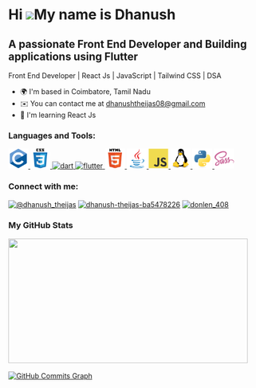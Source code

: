 Hi ![](https://user-images.githubusercontent.com/18350557/176309783-0785949b-9127-417c-8b55-ab5a4333674e.gif)My name is Dhanush
===============================================================================================================================

A passionate Front End Developer and Building applications using Flutter 
-------------------------------------------------------------------------------
Front End Developer | React Js | JavaScript | Tailwind CSS | DSA

* 🌍  I'm based in Coimbatore, Tamil Nadu
* ✉️  You can contact me at [dhanushtheijas08@gmail.com](mailto:dhanushtheijas08@gmail.com)
* 🧠  I'm learning React Js

<h3 align="left">Languages and  Tools:</h3>
<p align="left" > <a href="https://www.cprogramming.com/" target="_blank" rel="noreferrer"> <img src="https://raw.githubusercontent.com/devicons/devicon/master/icons/c/c-original.svg" alt="c" width="40" height="40"/> </a> <a href="https://www.w3schools.com/css/" target="_blank" rel="noreferrer"> <img src="https://raw.githubusercontent.com/devicons/devicon/master/icons/css3/css3-original-wordmark.svg" alt="css3" width="40" height="40" /> </a> <a href="https://dart.dev" target="_blank" rel="noreferrer"> <img src="https://www.vectorlogo.zone/logos/dartlang/dartlang-icon.svg" alt="dart" width="40" height="40"/> </a> <a href="https://flutter.dev" target="_blank" rel="noreferrer"> <img src="https://www.vectorlogo.zone/logos/flutterio/flutterio-icon.svg" alt="flutter" width="40" height="40"/> </a> <a href="https://www.w3.org/html/" target="_blank" rel="noreferrer"> <img src="https://raw.githubusercontent.com/devicons/devicon/master/icons/html5/html5-original-wordmark.svg" alt="html5" width="40" height="40" /> </a> <a href="https://www.java.com" target="_blank" rel="noreferrer"> <img src="https://raw.githubusercontent.com/devicons/devicon/master/icons/java/java-original.svg" alt="java" width="40" height="40"/> </a> <a href="https://developer.mozilla.org/en-US/docs/Web/JavaScript" target="_blank" rel="noreferrer"> <img src="https://raw.githubusercontent.com/devicons/devicon/master/icons/javascript/javascript-original.svg" alt="javascript" width="40" height="40"/> </a> <a href="https://www.linux.org/" target="_blank" rel="noreferrer"> <img src="https://raw.githubusercontent.com/devicons/devicon/master/icons/linux/linux-original.svg" alt="linux" width="40" height="40"/> </a> <a href="https://www.python.org" target="_blank" rel="noreferrer"> <img src="https://raw.githubusercontent.com/devicons/devicon/master/icons/python/python-original.svg" alt="python" width="40" height="40"/> </a> <a href="https://sass-lang.com" target="_blank" rel="noreferrer"> <img src="https://raw.githubusercontent.com/devicons/devicon/master/icons/sass/sass-original.svg" alt="sass" width="40" height="40"/> </a> </p>

<h3 align="left">Connect with me: </h3>
<p align="left" >
<a href="https://twitter.com/@dhanush_theijas" target="blank"><img align="center" src="https://raw.githubusercontent.com/rahuldkjain/github-profile-readme-generator/master/src/images/icons/Social/twitter.svg" alt="@dhanush_theijas" height="30" width="40" /></a>
<a href="https://linkedin.com/in/dhanush-theijas-ba5478226" target="blank"><img align="center" src="https://raw.githubusercontent.com/rahuldkjain/github-profile-readme-generator/master/src/images/icons/Social/linked-in-alt.svg" alt="dhanush-theijas-ba5478226" height="30" width="40" /></a>
<a href="https://www.codechef.com/users/donlen_408" target="blank"><img align="center" src="https://cdn.jsdelivr.net/npm/simple-icons@3.1.0/icons/codechef.svg" alt="donlen_408" height="30" width="40" /> </a>
</p>

<h3 align="centre">My GitHub  Stats</h3>


<a href="http://www.github.com/dhanushtheijas08"><img src="https://github-readme-streak-stats.herokuapp.com/?user=dhanushtheijas08&stroke=ffffff&background=1c1917&ring=0891b2&fire=0891b2&currStreakNum=ffffff&currStreakLabel=0891b2&sideNums=ffffff&sideLabels=ffffff&dates=ffffff&hide_border=true" height="250" width="480"/></a>

<a href="http://www.github.com/dhanushtheijas08"><img src="https://github-readme-activity-graph.cyclic.app/graph?username=dhanushtheijas08&bg_color=1c1917&color=ffffff&line=0891b2&point=ffffff&area_color=1c1917&area=true&hide_border=true&custom_title=GitHub%20Commits%20Graph" alt="GitHub Commits Graph" /></a>
